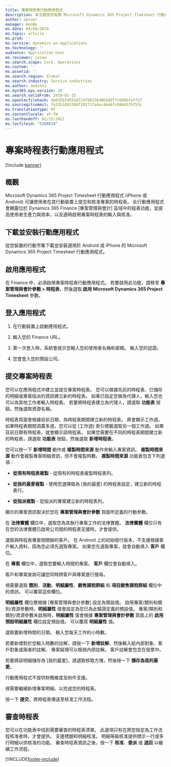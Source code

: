 ```yaml
---
title: 專案時程表行動應用程式
description: 本主題提供有關 Microsoft Dynamics 365 Project Timesheet 行動應用程式的資訊。 專案時程表行動應用程式可讓使用者在其行動裝置上提交和核准專案的時程表。
author: abruer
manager: AnnBe
ms.date: 04/08/2019
ms.topic: article
ms.prod: ''
ms.service: dynamics-ax-applications
ms.technology: ''
audience: Application User
ms.reviewer: josaw
ms.search.scope: Core, Operations
ms.custom: ''
ms.assetid: ''
ms.search.region: Global
ms.search.industry: Service industries
ms.author: andchoi
ms.dyn365.ops.version: 10
ms.search.validFrom: 2019-01-15
ms.openlocfilehash: db035bfd555d724f80156d0b50df7c0d0bfaff27
ms.sourcegitcommit: fa32b1893286f20271fa4ec4be8fc68bd135f53c
ms.translationtype: HT
ms.contentlocale: zh-TW
ms.lasthandoff: 02/15/2021
ms.locfileid: "5288819"
---
```

# <a name="project-timesheet-mobile-application"></a>專案時程表行動應用程式

[!include [banner](../includes/banner.md)]

## <a name="overview"></a>概觀

Microsoft Dynamics 365 Project Timesheet 行動應用程式 (iPhone 或 Android) 可讓使用者在其行動裝置上提交和核准專案的時程表。 此行動應用程式會顯露位於 Dynamics 365 Finance [專案管理與會計] 區域中的程表功能，並提高使用者生產力與效率，以及適時啟用專案時程表的輸入與核准。

## <a name="download-and-install-the-mobile-app"></a>下載並安裝行動應用程式

從您裝置的行動市集下載並安裝適用於 Android 或 iPhone 的 Microsoft Dynamics 365 Project Timesheet 行動應用程式。

## <a name="enable-the-app"></a>啟用應用程式 

在 Finance 中，必須啟用專案時程表行動應用程式。 若要啟用此功能，請移至 **專案管理與會計參數 \> 時程表**，然後選取 **啟用 Microsoft Dynamics 365 Project Timesheet** 參數。

## <a name="sign-in-to-the-app"></a>登入應用程式

1.  在行動裝置上啟動應用程式。

2.  輸入您的 Finance URL。

3.  第一次登入時，系統會提示您輸入您的使用者名稱和密碼。 輸入您的認證。

4.  您會登入您的預設公司。

## <a name="submit-a-project-timesheet"></a>提交專案時程表

您可以在應用程式中建立並提交專案時程表。 您可以根據先前的時程表、已儲存的明細或專案指派的資訊建立新的時程表。 如果已指定您做為代理人，輸入您也可以為其他工作者輸入時程表。 若要將時程表建立為代理人，請選取 **功能表** 按鈕，然後選取資源名稱。

時程表頁面會根據目前日期，為時程表期間建立新的時程表。 將會顯示工作週。 如果時程表期間涵蓋多週，您可以從 [工作週] 索引標籤選取另一個工作週。
如果目前日期有時程表，就會顯示該時程表。 如果您需要在不同的時程表期間建立新的時程表，請選取 **功能表** 按鈕，然後選取 **新增時程表**。

您可以按一下 **新增時間** 動作或 **複製時間來源** 動作來輸入專案資訊。 **複製時間來源** 動作會複製專案明細資訊，但不會複製時數。 **複製時間來源** 功能表包含下列選項：

- **從現有時程表複製** - 從現有的時程表複製時程表列。

- **從我的最愛複製** - 使用您選擇做為 [我的最愛] 的時程表設定，建立新的時程表行。

- **從指派複製** - 從指派的專案建立新的時程表列。

顯示的專案資訊取決於您在 **專案管理與會計參數** 頁面所定義的行動參數。

在 **法律實體** 欄位中，選取您為其執行專案工作的法律實體。 **法律實體** 欄位只有在您的法律實體已啟用公司間的時程表支援時，才會提供。

選取與時程表專案相關聯的客戶。 在 Android 上的初始發行版本，不支援根據客戶輸入資料，因為您必須先選取專案。 如果您先選取專案，就會自動填入 **客戶** 欄位。

在 **專案** 欄位中，選取您要輸入時間的專案。 **客戶** 欄位會自動填入。

客戶和專案查詢可讓您同時跨客戶與專案進行搜尋。

視需要選取 **類別**、**活動**、**明細屬性**、**銷售課稅群組** 和 **項目銷售課稅群組** 欄位中的資訊。 可以覆寫這些欄位。

**明細屬性** 欄位應根據 [專案管理與會計參數] 設定為預設值。 啟用專案/類別和類別/資源參數時，**明細屬性** 值會設定為您已為此驗證定義的預設值。 專案/類別和類別/資源參數未啟用時，**明細屬性** 值會根據 **專案管理與會計參數** 頁面上的 **啟用預設明細屬性** 欄位設定預設值。 可以覆寫 **明細屬性** 值。

選取要新增時間的日期。 輸入您每天工作的小時數。

若要新增對於您輸入時數的註解，請按一下 **新增註解**，然後輸入給內部對象、客戶對象或兩者的註解。
專案經理可以檢視內部註解。 客戶註解會包含在發票中。

若要將該明細儲存為 [我的最愛]，請選取核取方塊，然後按一下 **儲存為我的最愛**。

行動應用程式不提供財務維度及附件支援。

視需要繼續新增專案明細，以完成您的時程表。

按一下 **提交**，將時程表傳送至核准工作流程。

## <a name="review-timesheets"></a>審查時程表

您可以在功能表中找到需要審查的時程表清單。 此選項只有在將您指定為工作流程核准者時，才會提供。 支援標題和明細核准。 明細等級核准提供標示一行或多行明細以供核准的功能。 審查時程表資訊之後，按一下 **核准**、**委派** 或 **退回** 以繼續工作流程。


[!INCLUDE[footer-include](../includes/footer-banner.md)]